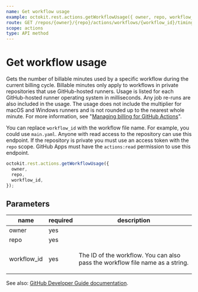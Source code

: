```yaml
---
name: Get workflow usage
example: octokit.rest.actions.getWorkflowUsage({ owner, repo, workflow_id })
route: GET /repos/{owner}/{repo}/actions/workflows/{workflow_id}/timing
scope: actions
type: API method
---
```


# Get workflow usage

Gets the number of billable minutes used by a specific workflow during the current billing cycle. Billable minutes only apply to workflows in private repositories that use GitHub-hosted runners. Usage is listed for each GitHub-hosted runner operating system in milliseconds. Any job re-runs are also included in the usage. The usage does not include the multiplier for macOS and Windows runners and is not rounded up to the nearest whole minute. For more information, see "[Managing billing for GitHub Actions](https://help.github.com/github/setting-up-and-managing-billing-and-payments-on-github/managing-billing-for-github-actions)".

You can replace `workflow_id` with the workflow file name. For example, you could use `main.yaml`. Anyone with read access to the repository can use this endpoint. If the repository is private you must use an access token with the `repo` scope. GitHub Apps must have the `actions:read` permission to use this endpoint.

```js
octokit.rest.actions.getWorkflowUsage({
  owner,
  repo,
  workflow_id,
});
```

## Parameters

<table>
  <thead>
    <tr>
      <th>name</th>
      <th>required</th>
      <th>description</th>
    </tr>
  </thead>
  <tbody>
    <tr><td>owner</td><td>yes</td><td>

</td></tr>
<tr><td>repo</td><td>yes</td><td>

</td></tr>
<tr><td>workflow_id</td><td>yes</td><td>

The ID of the workflow. You can also pass the workflow file name as a string.

</td></tr>
  </tbody>
</table>

See also: [GitHub Developer Guide documentation](https://docs.github.com/rest/reference/actions#get-workflow-usage).
